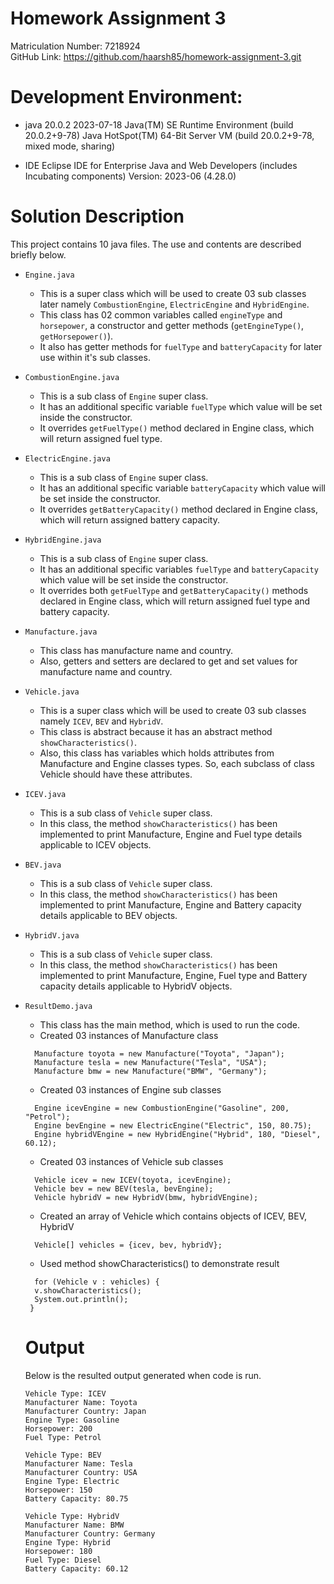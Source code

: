 # Homework Assignment 3
Matriculation Number: 7218924 <br />
GitHub Link: https://github.com/haarsh85/homework-assignment-3.git

# Development Environment:
- java 20.0.2 2023-07-18
Java(TM) SE Runtime Environment (build 20.0.2+9-78)
Java HotSpot(TM) 64-Bit Server VM (build 20.0.2+9-78, mixed mode, sharing)

-	IDE
Eclipse IDE for Enterprise Java and Web Developers (includes Incubating components)
Version: 2023-06 (4.28.0)

# Solution Description
This project contains 10 java files. The use and contents are described briefly below.
- `Engine.java`
  - This is a super class which will be used to create 03 sub classes later namely `CombustionEngine`, `ElectricEngine` and `HybridEngine`.
  - This class has 02 common variables called `engineType` and `horsepower`, a constructor and getter methods (`getEngineType()`, `getHorsepower()`).
  - It also has getter methods for `fuelType` and `batteryCapacity` for later use within it's sub classes.
 
- `CombustionEngine.java`
  - This is a sub class of `Engine` super class.
  - It has an additional specific variable `fuelType` which value will be set inside the constructor.
  - It overrides `getFuelType()` method declared in Engine class, which will return assigned fuel type.
 
- `ElectricEngine.java`
  - This is a sub class of `Engine` super class.
  - It has an additional specific variable `batteryCapacity` which value will be set inside the constructor.
  - It overrides `getBatteryCapacity()` method declared in Engine class, which will return assigned battery capacity.
 
- `HybridEngine.java`
  - This is a sub class of `Engine` super class.
  - It has an additional specific variables `fuelType` and `batteryCapacity` which value will be set inside the constructor.
  - It overrides both `getFuelType` and `getBatteryCapacity()` methods declared in Engine class, which will return assigned fuel type and battery capacity.
 
- `Manufacture.java`
  - This class has manufacture name and country.
  - Also, getters and setters are declared to get and set values for manufacture name and country.
 
- `Vehicle.java`
  - This is a super class which will be used to create 03 sub classes namely `ICEV`, `BEV` and `HybridV`.
  - This class is abstract because it has an abstract method `showCharacteristics()`.
  - Also, this class has variables which holds attributes from Manufacture and Engine classes types. So, each subclass of class Vehicle should have these attributes.

- `ICEV.java`
  - This is a sub class of `Vehicle` super class.
  - In this class, the method `showCharacteristics()` has been implemented to print Manufacture, Engine and Fuel type details applicable to ICEV objects.
 
- `BEV.java`
  - This is a sub class of `Vehicle` super class.
  - In this class, the method `showCharacteristics()` has been implemented to print Manufacture, Engine and Battery capacity details applicable to BEV objects.
 
- `HybridV.java`
  - This is a sub class of `Vehicle` super class.
  - In this class, the method `showCharacteristics()` has been implemented to print Manufacture, Engine, Fuel type and Battery capacity details applicable to HybridV objects.
 
- `ResultDemo.java`
  - This class has the main method, which is used to run the code.
  - Created 03 instances of Manufacture class
  ```
    Manufacture toyota = new Manufacture("Toyota", "Japan");
	Manufacture tesla = new Manufacture("Tesla", "USA");
	Manufacture bmw = new Manufacture("BMW", "Germany");
    ```
  - Created 03 instances of Engine sub classes
  ```
    Engine icevEngine = new CombustionEngine("Gasoline", 200, "Petrol");
	Engine bevEngine = new ElectricEngine("Electric", 150, 80.75);
	Engine hybridVEngine = new HybridEngine("Hybrid", 180, "Diesel", 60.12);
  ```
  - Created 03 instances of Vehicle sub classes
  ```
    Vehicle icev = new ICEV(toyota, icevEngine);
	Vehicle bev = new BEV(tesla, bevEngine);
	Vehicle hybridV = new HybridV(bmw, hybridVEngine);
  ```
  - Created an array of Vehicle which contains objects of ICEV, BEV, HybridV
  ```
    Vehicle[] vehicles = {icev, bev, hybridV};
  ```
  - Used method showCharacteristics() to demonstrate result
  ```
    for (Vehicle v : vehicles) {
	v.showCharacteristics();
	System.out.println();
   }
  ```

  # Output
  Below is the resulted output generated when code is run.
  ```
  Vehicle Type: ICEV
  Manufacturer Name: Toyota
  Manufacturer Country: Japan
  Engine Type: Gasoline
  Horsepower: 200
  Fuel Type: Petrol

  Vehicle Type: BEV
  Manufacturer Name: Tesla
  Manufacturer Country: USA
  Engine Type: Electric
  Horsepower: 150
  Battery Capacity: 80.75

  Vehicle Type: HybridV
  Manufacturer Name: BMW
  Manufacturer Country: Germany
  Engine Type: Hybrid
  Horsepower: 180
  Fuel Type: Diesel
  Battery Capacity: 60.12
  ```

